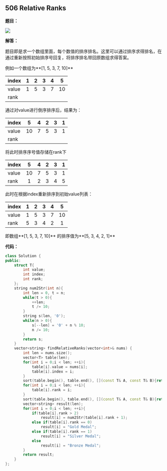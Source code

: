 ## 506 Relative Ranks

**题目：**

![](http://cdn.zergzerg.cn/2018-10-13_45leet_506.png)

**解答：**

题目即是求一个数组里面，每个数值的排序排名。这里可以通过排序求得排名，在通过重新按照初始排序号回复，将排序排名带回原数组求得答案。

例如一个数组为**[1, 5, 3, 7, 10]**

| index |  1   |  2   |  3   |  4   |  5   |
| ----- | :--: | :--: | :--: | :--: | :--: |
| value |  1   |  5   |  3   |  7   |  10  |
| rank  |      |      |      |      |      |

通过对value进行倒序排序后，结果为：

| index |  5   |  4   |  2   |  3   |  1   |
| ----- | :--: | :--: | :--: | :--: | :--: |
| value |  10  |  7   |  5   |  3   |  1   |
| rank  |      |      |      |      |      |

将此时排序序号值存储在rank下



| index |  5   |  4   |  2   |  3   |  1   |
| ----- | :--: | :--: | :--: | :--: | :--: |
| value |  10  |  7   |  5   |  3   |  1   |
| rank  |  1   |  2   |  3   |  4   |  5   |

此时在根据index重新排序到初始value列表：



| index |  1   |  2   |  3   |  4   |  5   |
| ----- | :--: | :--: | :--: | :--: | :--: |
| value |  1   |  5   |  3   |  7   |  10  |
| rank  |  5   |  3   |  4   |  2   |  1   |

即数组**[1, 5, 3, 7, 10]** 的排序值为**[5, 3, 4, 2, 1]**

**代码：**

```cpp
class Solution {
public:
    struct T{
        int value;
        int index;
        int rank;
    };
    string num2Str(int n){
        int len = 0, t = n;
        while(t > 0){
            ++len;
            t /= 10;
        }
        string s(len, '0');
        while(n > 0){
            s[--len] = '0' + n % 10;
            n /= 10;
        }
        return s;
    }
    vector<string> findRelativeRanks(vector<int>& nums) {
        int len = nums.size();
        vector<T> table(len);
        for(int i = 0;i < len; ++i){
            table[i].value = nums[i];
            table[i].index = i;
        }
        sort(table.begin(), table.end(), [](const T& A, const T& B){return A.value > B.value;});
        for(int i = 0;i < len; ++i){
            table[i].rank = i;
        }
        sort(table.begin(), table.end(), [](const T& A, const T& B){return A.index < B.index;});
        vector<string> result(len);
        for(int i = 0;i < len; ++i){
            if(table[i].rank > 2)
                result[i] = num2Str(table[i].rank + 1);
            else if(table[i].rank == 0)
                result[i] = "Gold Medal";
            else if(table[i].rank == 1)
                result[i] = "Silver Medal";
            else
                result[i] = "Bronze Medal";
        }
        return result;
    }
};
```

